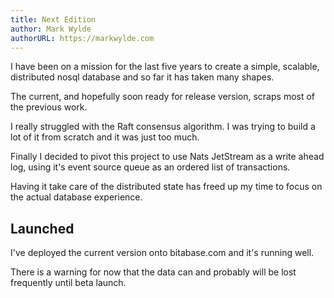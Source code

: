 ```yaml
---
title: Next Edition
author: Mark Wylde
authorURL: https://markwylde.com
---
```


I have been on a mission for the last five years to create a simple, scalable, distributed nosql database and so far it has taken many shapes.

The current, and hopefully soon ready for release version, scraps most of the previous work.

I really struggled with the Raft consensus algorithm. I was trying to build a lot of it from scratch and it was just too much.

Finally I decided to pivot this project to use Nats JetStream as a write ahead log, using it's event source queue as an ordered list of transactions.

Having it take care of the distributed state has freed up my time to focus on the actual database experience.

## Launched

I've deployed the current version onto bitabase.com and it's running well.

There is a warning for now that the data can and probably will be lost frequently until beta launch.
